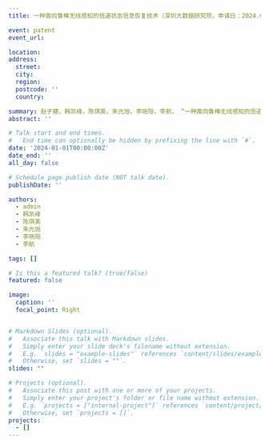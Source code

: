 ```yaml
---
title: 一种面向鲁棒无线感知的信道状态信息恢复技术（深圳大数据研究院，申请日：2024.04.02，申请号：202410232125.0）

event: patent
event_url: 

location: 
address:
  street: 
  city: 
  region: 
  postcode: ''
  country: 

summary: 赵子健，韩凯峰，陈琪美，朱光旭，李晓阳，李航， “一种面向鲁棒无线感知的信道状态信息恢复技术”
abstract: ''

# Talk start and end times.
#   End time can optionally be hidden by prefixing the line with `#`.
date: '2024-01-01T00:00:00Z'
date_end: ''
all_day: false

# Schedule page publish date (NOT talk date).
publishDate: ''

authors:
  - admin
  - 韩凯峰
  - 陈琪美
  - 朱光旭
  - 李晓阳
  - 李航

tags: []

# Is this a featured talk? (true/false)
featured: false

image:
  caption: ''
  focal_point: Right


# Markdown Slides (optional).
#   Associate this talk with Markdown slides.
#   Simply enter your slide deck's filename without extension.
#   E.g. `slides = "example-slides"` references `content/slides/example-slides.md`.
#   Otherwise, set `slides = ""`.
slides: ""

# Projects (optional).
#   Associate this post with one or more of your projects.
#   Simply enter your project's folder or file name without extension.
#   E.g. `projects = ["internal-project"]` references `content/project/deep-learning/index.md`.
#   Otherwise, set `projects = []`.
projects:
  - []
---
```


